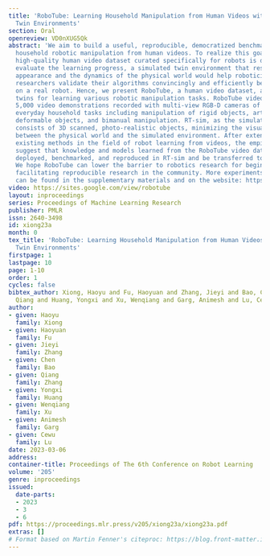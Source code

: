 ```yaml
---
title: 'RoboTube: Learning Household Manipulation from Human Videos with Simulated
  Twin Environments'
section: Oral
openreview: VD0nXUG5Qk
abstract: 'We aim to build a useful, reproducible, democratized benchmark for learning
  household robotic manipulation from human videos. To realize this goal, a diverse,
  high-quality human video dataset curated specifically for robots is desired. To
  evaluate the learning progress, a simulated twin environment that resembles the
  appearance and the dynamics of the physical world would help roboticists and AI
  researchers validate their algorithms convincingly and efficiently before testing
  on a real robot. Hence, we present RoboTube, a human video dataset, and its digital
  twins for learning various robotic manipulation tasks. RoboTube video dataset contains
  5,000 video demonstrations recorded with multi-view RGB-D cameras of human-performing
  everyday household tasks including manipulation of rigid objects, articulated objects,
  deformable objects, and bimanual manipulation. RT-sim, as the simulated twin environments,
  consists of 3D scanned, photo-realistic objects, minimizing the visual domain gap
  between the physical world and the simulated environment. After extensively benchmarking
  existing methods in the field of robot learning from videos, the empirical results
  suggest that knowledge and models learned from the RoboTube video dataset can be
  deployed, benchmarked, and reproduced in RT-sim and be transferred to a real robot.
  We hope RoboTube can lower the barrier to robotics research for beginners while
  facilitating reproducible research in the community. More experiments and videos
  can be found in the supplementary materials and on the website: https://sites.google.com/view/robotube'
video: https://sites.google.com/view/robotube
layout: inproceedings
series: Proceedings of Machine Learning Research
publisher: PMLR
issn: 2640-3498
id: xiong23a
month: 0
tex_title: 'RoboTube: Learning Household Manipulation from Human Videos with Simulated
  Twin Environments'
firstpage: 1
lastpage: 10
page: 1-10
order: 1
cycles: false
bibtex_author: Xiong, Haoyu and Fu, Haoyuan and Zhang, Jieyi and Bao, Chen and Zhang,
  Qiang and Huang, Yongxi and Xu, Wenqiang and Garg, Animesh and Lu, Cewu
author:
- given: Haoyu
  family: Xiong
- given: Haoyuan
  family: Fu
- given: Jieyi
  family: Zhang
- given: Chen
  family: Bao
- given: Qiang
  family: Zhang
- given: Yongxi
  family: Huang
- given: Wenqiang
  family: Xu
- given: Animesh
  family: Garg
- given: Cewu
  family: Lu
date: 2023-03-06
address:
container-title: Proceedings of The 6th Conference on Robot Learning
volume: '205'
genre: inproceedings
issued:
  date-parts:
  - 2023
  - 3
  - 6
pdf: https://proceedings.mlr.press/v205/xiong23a/xiong23a.pdf
extras: []
# Format based on Martin Fenner's citeproc: https://blog.front-matter.io/posts/citeproc-yaml-for-bibliographies/
---
```

